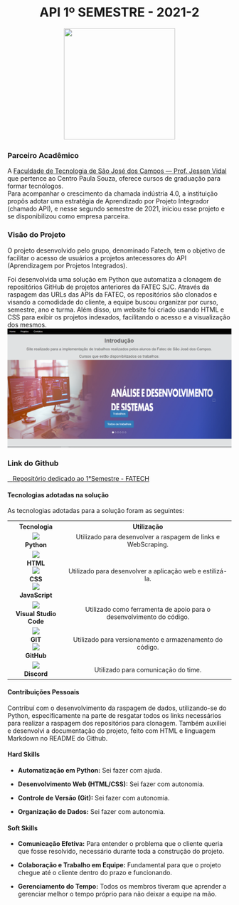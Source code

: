 <h1 align="center">API 1º SEMESTRE - 2021-2</h1>
<p align="center"><img src="https://avatars.githubusercontent.com/u/88987612?v=4" height="250" width="250"></p>

### Parceiro Acadêmico

A [Faculdade de Tecnologia de São José dos Campos — Prof. Jessen Vidal](https://fatecsjc-prd.azurewebsites.net/) que pertence ao Centro Paula Souza, oferece cursos de graduação para formar tecnólogos.  
Para acompanhar o crescimento da chamada indústria 4.0, a instituição propôs adotar uma estratégia de Aprendizado por Projeto Integrador (chamado API), e nesse segundo semestre de 2021, iniciou esse projeto e se disponibilizou como empresa parceira.

### Visão do Projeto

O projeto desenvolvido pelo grupo, denominado Fatech, tem o objetivo de facilitar o acesso de usuários a projetos antecessores do API (Aprendizagem por Projetos Integrados).

Foi desenvolvida uma solução em Python que automatiza a clonagem de repositórios GitHub de projetos anteriores da FATEC SJC. Através da raspagem das URLs das APIs da FATEC, os repositórios são clonados e visando a comodidade do cliente, a equipe buscou organizar por curso, semestre, ano e turma. Além disso, um website foi criado usando HTML e CSS para exibir os projetos indexados, facilitando o acesso e a visualização dos mesmos.
<img src="../img/imagem1semestre.png">

### Link do Github

<a href="https://github.com/Grupo-4-Fatech/API-1Semestre" target="_blank"><span>&nbsp;&nbsp;&nbsp;</span><span>Repositório dedicado ao 1°Semestre - FATECH</span></a>

#### Tecnologias adotadas na solução

As tecnologias adotadas para a solução foram as seguintes:  

<table>
    <tr>
        <th>Tecnologia</th>
        <th>Utilização</th>
    </tr>
    <tr>
        <td style="text-align:center">
            <img src="https://skillicons.dev/icons?i=py"> <br>
            <strong>Python</strong>
        </td>
        <td style="text-align:center">
            Utilizado para desenvolver a raspagem de links e WebScraping.
        </td>
    </tr>
    <tr>
        <td style="text-align:center">
            <img src="https://skillicons.dev/icons?i=html"><strong><br>HTML<br>
            <img src="https://skillicons.dev/icons?i=css"><br>CSS<br>
            <img src="https://skillicons.dev/icons?i=js"><br>JavaScript</strong>
        </td>
        <td style="text-align:center">
            Utilizado para desenvolver a aplicação web e estilizá-la.
        </td>
    </tr>
    <tr>
        <td style="text-align:center">
            <img src="https://skillicons.dev/icons?i=vscode"> <br>
            <strong>Visual Studio Code</strong>
        </td>
        <td style="text-align:center">
            Utilizado como ferramenta de apoio para o desenvolvimento do código.
        </td>
    </tr>
    <tr>
        <td style="text-align:center">
            <img src="https://skillicons.dev/icons?i=git"> <br>
            <strong>GIT<br>
            <img src="https://skillicons.dev/icons?i=github"> <br>
            GitHub</strong>
        </td>
        <td style="text-align:center">
            Utilizado para versionamento e armazenamento do código.
        </td>
    </tr>
    <tr>
        <td style="text-align:center">
            <img src="https://skillicons.dev/icons?i=discord"> <br>
            <strong>Discord</strong>
        </td>
        <td style="text-align:center">
            Utilizado para comunicação do time.
        </td>
    </tr>
</table>

#### Contribuições Pessoais

Contribuí com o desenvolvimento da raspagem de dados, utilizando-se do Python, específicamente na parte de resgatar todos os links necessários para realizar a raspagem dos repositórios para clonagem. Também auxiliei e desenvolvi a documentação do projeto, feito com HTML e linguagem Markdown no README do Github.

#### Hard Skills

- **Automatização em Python:** Sei fazer com ajuda.

- **Desenvolvimento Web (HTML/CSS):** Sei fazer com autonomia.

- **Controle de Versão (Git):** Sei fazer com autonomia.

- **Organização de Dados:** Sei fazer com autonomia.

#### Soft Skills

- **Comunicação Efetiva:** Para entender o problema que o cliente queria que fosse resolvido, necessário durante toda a construção do projeto.

- **Colaboração e Trabalho em Equipe:** Fundamental para que o projeto chegue até o cliente dentro do prazo e funcionando.

- **Gerenciamento do Tempo:** Todos os membros tiveram que aprender a gerenciar melhor o tempo próprio para não deixar a equipe na mão.
